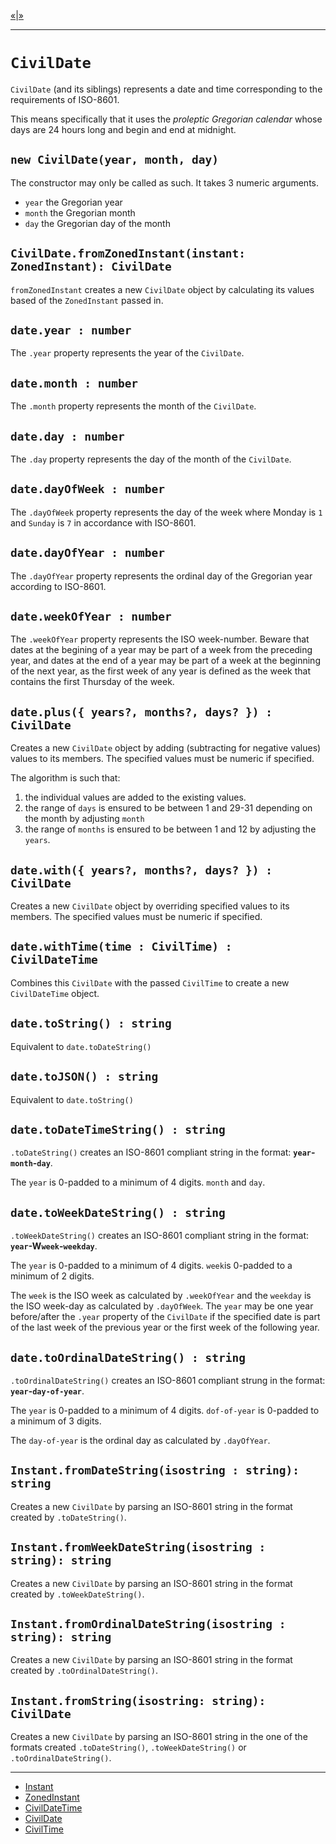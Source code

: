 [&laquo;][3]|[&raquo;][5]

---

# `CivilDate`

`CivilDate` (and its siblings) represents a date and time corresponding to the requirements of ISO-8601.

This means specifically that it uses the *proleptic Gregorian calendar* whose days are 24 hours
long and begin and end at midnight.

## `new CivilDate(year, month, day)`

The constructor may only be called as such. It takes 3 numeric arguments.

 * `year` the Gregorian year
 * `month` the Gregorian month
 * `day` the Gregorian day of the month

## `CivilDate.fromZonedInstant(instant: ZonedInstant): CivilDate`

`fromZonedInstant` creates a new `CivilDate` object by calculating its values based of the
`ZonedInstant` passed in.

## `date.year : number`

The `.year` property represents the year of the `CivilDate`.

## `date.month : number`

The `.month` property represents the month of the `CivilDate`.

## `date.day : number`

The `.day` property represents the day of the month of the `CivilDate`.

## `date.dayOfWeek : number`

The `.dayOfWeek` property represents the day of the week where Monday is `1` and `Sunday` is `7` in accordance with ISO-8601.

## `date.dayOfYear : number`

The `.dayOfYear` property represents the ordinal day of the Gregorian year according to ISO-8601.

## `date.weekOfYear : number`

The `.weekOfYear` property represents the ISO week-number. Beware that dates at the begining of a
year may be part of a week from the preceding year, and dates at the end of a year may be part of
a week at the beginning of the next year, as the first week of any year is defined as the week that
contains the first Thursday of the week.

## `date.plus({ years?, months?, days? }) : CivilDate`

Creates a new `CivilDate` object by adding (subtracting for negative values) values to its members.
The specified values must be numeric if specified.

The algorithm is such that:
 1. the individual values are added to the existing values.
 2. the range of `days` is ensured to be between 1 and 29-31 depending on the month by adjusting `month`
 3. the range of `months` is ensured to be between 1 and 12 by adjusting the `years`.

## `date.with({ years?, months?, days? }) : CivilDate`

Creates a new `CivilDate` object by overriding specified values to its members.
The specified values must be numeric if specified.

## `date.withTime(time : CivilTime) : CivilDateTime`

Combines this `CivilDate` with the passed `CivilTime` to create a new `CivilDateTime` object.

## `date.toString() : string`

Equivalent to `date.toDateString()`

## `date.toJSON() : string`

Equivalent to `date.toString()`

## `date.toDateTimeString() : string`

`.toDateString()` creates an ISO-8601 compliant string in the format:
**`year`-`month`-`day`**.

The `year` is 0-padded to a minimum of 4 digits. `month` and `day`.

## `date.toWeekDateString() : string`

`.toWeekDateString()` creates an ISO-8601 compliant string in the format:
**`year`-W`week`-`weekday`**.

The `year` is 0-padded to a minimum of 4 digits. `week`is 0-padded to a minimum of 2 digits.

The `week` is the ISO week as calculated by `.weekOfYear` and the `weekday` is the ISO week-day as
calculated by `.dayOfWeek`. The `year` may be one year before/after the `.year` property of the
`CivilDate` if the specified date is part of the last week of the previous year or the first
week of the following year.

## `date.toOrdinalDateString() : string`

`.toOrdinalDateString()` creates an ISO-8601 compliant strung in the format:
**`year`-`day-of-year`**.

The `year` is 0-padded to a minimum of 4 digits. `dof-of-year` is 0-padded to a minimum of 3 digits.

The `day-of-year` is the ordinal day as calculated by `.dayOfYear`.

## `Instant.fromDateString(isostring : string): string`

Creates a new `CivilDate` by parsing an ISO-8601 string in the format created by `.toDateString()`.

## `Instant.fromWeekDateString(isostring : string): string`

Creates a new `CivilDate` by parsing an ISO-8601 string in the format created by `.toWeekDateString()`.

## `Instant.fromOrdinalDateString(isostring : string): string`

Creates a new `CivilDate` by parsing an ISO-8601 string in the format created by `.toOrdinalDateString()`.

## `Instant.fromString(isostring: string): CivilDate`

Creates a new `CivilDate` by parsing an ISO-8601 string in the one of the formats created `.toDateString()`, `.toWeekDateString()` or `.toOrdinalDateString()`.

---

 * [Instant][1]
 * [ZonedInstant][2]
 * [CivilDateTime][3]
 * [CivilDate][4]
 * [CivilTime][5]

[1]: instant.md "Instant"
[2]: zoned.md "ZonedInstant"
[3]: civildatetime.md "CivilDateTime"
[4]: civildate.md "CivilDate"
[5]: civiltime.md "CivilTime"
